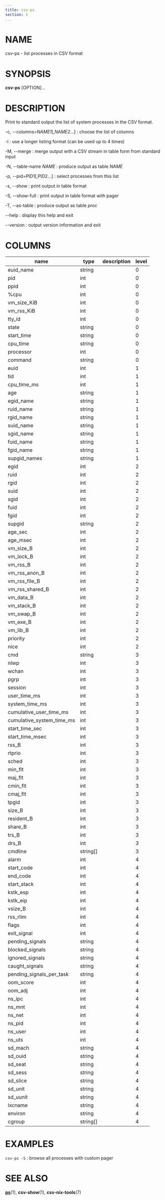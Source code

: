 ```yaml
---
title: csv-ps
section: 1
...
```


# NAME #

csv-ps - list processes in CSV format

# SYNOPSIS #

**csv-ps** [OPTION]...

# DESCRIPTION #

Print to standard output the list of system processes in the CSV format.

-c, \--columns=*NAME1*[,*NAME2*...]
:   choose the list of columns

-l
:   use a longer listing format (can be used up to 4 times)

-M, \--merge
:   merge output with a CSV stream in table form from standard input

-N, \--table-name *NAME*
:   produce output as table *NAME*

-p, \--pid=PID1[,PID2...]
:   select processes from this list

-s, \--show
:   print output in table format

-S, \--show-full
:   print output in table format with pager

-T, \--as-table
:   produce output as table *proc*

\--help
:   display this help and exit

\--version
:   output version information and exit

# COLUMNS #

| name                      | type     | description                     | level |
|---------------------------|----------|---------------------------------|-------|
| euid_name                 | string   |                                 | 0     |
| pid                       | int      |                                 | 0     |
| ppid                      | int      |                                 | 0     |
| %cpu                      | int      |                                 | 0     |
| vm_size_KiB               | int      |                                 | 0     |
| vm_rss_KiB                | int      |                                 | 0     |
| tty_id                    | int      |                                 | 0     |
| state                     | string   |                                 | 0     |
| start_time                | string   |                                 | 0     |
| cpu_time                  | string   |                                 | 0     |
| processor                 | int      |                                 | 0     |
| command                   | string   |                                 | 0     |
| euid                      | int      |                                 | 1     |
| tid                       | int      |                                 | 1     |
| cpu_time_ms               | int      |                                 | 1     |
| age                       | string   |                                 | 1     |
| egid_name                 | string   |                                 | 1     |
| ruid_name                 | string   |                                 | 1     |
| rgid_name                 | string   |                                 | 1     |
| suid_name                 | string   |                                 | 1     |
| sgid_name                 | string   |                                 | 1     |
| fuid_name                 | string   |                                 | 1     |
| fgid_name                 | string   |                                 | 1     |
| supgid_names              | string   |                                 | 1     |
| egid                      | int      |                                 | 2     |
| ruid                      | int      |                                 | 2     |
| rgid                      | int      |                                 | 2     |
| suid                      | int      |                                 | 2     |
| sgid                      | int      |                                 | 2     |
| fuid                      | int      |                                 | 2     |
| fgid                      | int      |                                 | 2     |
| supgid                    | string   |                                 | 2     |
| age_sec                   | int      |                                 | 2     |
| age_msec                  | int      |                                 | 2     |
| vm_size_B                 | int      |                                 | 2     |
| vm_lock_B                 | int      |                                 | 2     |
| vm_rss_B                  | int      |                                 | 2     |
| vm_rss_anon_B             | int      |                                 | 2     |
| vm_rss_file_B             | int      |                                 | 2     |
| vm_rss_shared_B           | int      |                                 | 2     |
| vm_data_B                 | int      |                                 | 2     |
| vm_stack_B                | int      |                                 | 2     |
| vm_swap_B                 | int      |                                 | 2     |
| vm_exe_B                  | int      |                                 | 2     |
| vm_lib_B                  | int      |                                 | 2     |
| priority                  | int      |                                 | 2     |
| nice                      | int      |                                 | 2     |
| cmd                       | string   |                                 | 3     |
| nlwp                      | int      |                                 | 3     |
| wchan                     | int      |                                 | 3     |
| pgrp                      | int      |                                 | 3     |
| session                   | int      |                                 | 3     |
| user_time_ms              | int      |                                 | 3     |
| system_time_ms            | int      |                                 | 3     |
| cumulative_user_time_ms   | int      |                                 | 3     |
| cumulative_system_time_ms | int      |                                 | 3     |
| start_time_sec            | int      |                                 | 3     |
| start_time_msec           | int      |                                 | 3     |
| rss_B                     | int      |                                 | 3     |
| rtprio                    | int      |                                 | 3     |
| sched                     | int      |                                 | 3     |
| min_flt                   | int      |                                 | 3     |
| maj_flt                   | int      |                                 | 3     |
| cmin_flt                  | int      |                                 | 3     |
| cmaj_flt                  | int      |                                 | 3     |
| tpgid                     | int      |                                 | 3     |
| size_B                    | int      |                                 | 3     |
| resident_B                | int      |                                 | 3     |
| share_B                   | int      |                                 | 3     |
| trs_B                     | int      |                                 | 3     |
| drs_B                     | int      |                                 | 3     |
| cmdline                   | string[] |                                 | 3     |
| alarm                     | int      |                                 | 4     |
| start_code                | int      |                                 | 4     |
| end_code                  | int      |                                 | 4     |
| start_stack               | int      |                                 | 4     |
| kstk_esp                  | int      |                                 | 4     |
| kstk_eip                  | int      |                                 | 4     |
| vsize_B                   | int      |                                 | 4     |
| rss_rlim                  | int      |                                 | 4     |
| flags                     | int      |                                 | 4     |
| exit_signal               | int      |                                 | 4     |
| pending_signals           | string   |                                 | 4     |
| blocked_signals           | string   |                                 | 4     |
| ignored_signals           | string   |                                 | 4     |
| caught_signals            | string   |                                 | 4     |
| pending_signals_per_task  | string   |                                 | 4     |
| oom_score                 | int      |                                 | 4     |
| oom_adj                   | int      |                                 | 4     |
| ns_ipc                    | int      |                                 | 4     |
| ns_mnt                    | int      |                                 | 4     |
| ns_net                    | int      |                                 | 4     |
| ns_pid                    | int      |                                 | 4     |
| ns_user                   | int      |                                 | 4     |
| ns_uts                    | int      |                                 | 4     |
| sd_mach                   | string   |                                 | 4     |
| sd_ouid                   | string   |                                 | 4     |
| sd_seat                   | string   |                                 | 4     |
| sd_sess                   | string   |                                 | 4     |
| sd_slice                  | string   |                                 | 4     |
| sd_unit                   | string   |                                 | 4     |
| sd_uunit                  | string   |                                 | 4     |
| lxcname                   | string   |                                 | 4     |
| environ                   | string   |                                 | 4     |
| cgroup                    | string[] |                                 | 4     |

# EXAMPLES #

`csv-ps -S`
:   browse all processes with custom pager

# SEE ALSO #

**[ps](http://man7.org/linux/man-pages/man1/ps.1.html)**(1),
**csv-show**(1), **csv-nix-tools**(7)
